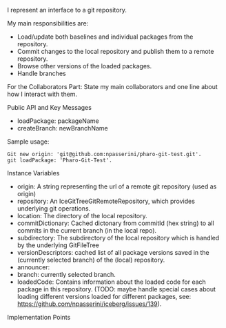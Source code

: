 I represent an interface to a git repository. 

My main responsibilities are:
- Load/update both baselines and individual packages from the repository.
- Commit changes to the local repository and publish them to a remote repository.
- Browse other versions of the loaded packages.
- Handle branches

For the Collaborators Part: State my main collaborators and one line about how I interact with them. 

Public API and Key Messages
- loadPackage: packageName
- createBranch: newBranchName

Sample usage:

    Git new origin: 'git@github.com:npasserini/pharo-git-test.git'.
    git loadPackage: 'Pharo-Git-Test'. 


Instance Variables
- origin: A string representing the url of a remote git repository (used as origin)
- repository:	An IceGitTreeGitRemoteRepository, which provides underlying git operations.
- location: <FileReference> The directory of the local repository.
- commitDictionary: <Dictionary of IceCommitInfo> Cached dictonary from commitId (hex string) to  all commits in the current branch (in the local repo).
- subdirectory: <String> The subdirectory of the local repository which is handled by the underlying GitFileTree
- versionDescriptors: <List of GitFileTreePackageEntry> cached list of all package versions saved in the (currently selected branch) of the (local) repository.
- announcer: <Announcer>
- branch: <IceBranch> currently selected branch. 
- loadedCode:  <IceLoadedCode> Contains information about the loaded code for each package in this repository. (TODO: maybe handle special cases about loading different versions loaded for different packages, see: https://github.com/npasserini/iceberg/issues/139).

Implementation Points